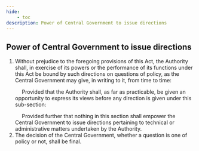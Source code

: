 ```yaml
---
hide:
    - toc
description: Power of Central Government to issue directions
---
```


## Power of Central Government to issue directions

1. Without prejudice to the foregoing provisions of this Act, the Authority shall, in exercise of its powers or the performance of its functions under this Act be bound by such directions on questions of policy, as the Central Government may give, in writing to it, from time to time: </p>&emsp; Provided that the Authority shall, as far as practicable, be given an opportunity to express its views before any direction is given under this sub-section: </p>&emsp; Provided further that nothing in this section shall empower the Central Government to issue directions pertaining to technical or administrative matters undertaken by the Authority.
2. The decision of the Central Government, whether a question is one of policy or not, shall be final.
